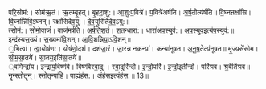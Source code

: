 

  
परि॒सोम॑:। सोम॑ऋ॒तं। ऋ॒तम्बृ॒हत्। बृ॒हदा॒शु:। आ॒शु:प॒वित्रे॑। प॒वित्रे॑अर्षति। अ॒र्ष॒तीत्य॑र्षति॥ वि॒घ्नन्रक्षां॑सि। वि॒घ्नन्निि॑वि॒ऽघ्नन्। रक्षां॑सिदेव॒यु:। दे॒व॒युरिति॑दे॒व॒ऽयु:॥  
त्सोम॑:। सोमो॒वाजं॑। वाज॑मर्षति। अ॒र्ष॒ति॒श॒तं। श॒तन्धारा॑:। धारा॑अप॒स्युव॑:। अ॒प॒स्युव॒इत्य॑प॒स्युव॑:॥ इन्द्र॑स्यस॒ख्यं। स॒ख्यमा॑वि॒शन्। आ॒वि॒शन्नि्या॒ऽवि॒शन्॥  
॒भित्वा॑। त्वा॒योष॑ण:। योष॑णो॒दश॑। दश॑जा॒रं। जा॒रन्न नकन्या॑। कन्या॑नूषत। अ॒नू॒ष॒तेत्य॑नूषत॥ मृ॒ज्यसे॑सोम। सो॒म॒सा॒तये॑। सा॒तय॒इति॑सा॒तये॑॥  
्वमिन्द्रा॑य। इन्द्रा॑य॒विष्ण॑वे। विष्ण॑वेस्वा॒दु:। स्वा॒दुरि॑न्दो। इ॒न्दो॒परि॑। इ॒न्दो॒इती॑न्दो। परि॑श्रव। श्र॒वेति॑श्रव॥ नॄन्स्तो॒तॄन्। स्तो॒तृन्पा॑हि। पा॒ह्यंह॑स:। अंह॑स॒इत्यंह॑स:॥ 13॥  
